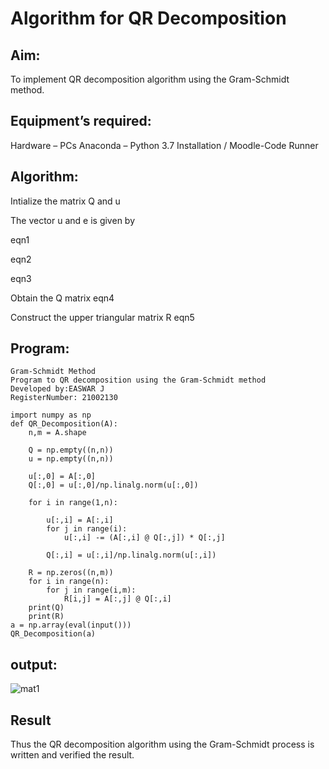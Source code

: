 # Algorithm for QR Decomposition
## Aim:
To implement QR decomposition algorithm using the Gram-Schmidt method.

## Equipment’s required:
Hardware – PCs
Anaconda – Python 3.7 Installation / Moodle-Code Runner
## Algorithm:
Intialize the matrix Q and u

The vector u and e is given by

eqn1

eqn2

eqn3

Obtain the Q matrix
eqn4

Construct the upper triangular matrix R eqn5

## Program:
```
Gram-Schmidt Method
Program to QR decomposition using the Gram-Schmidt method
Developed by:EASWAR J
RegisterNumber: 21002130

import numpy as np
def QR_Decomposition(A):
    n,m = A.shape
    
    Q = np.empty((n,n))
    u = np.empty((n,n))
    
    u[:,0] = A[:,0]
    Q[:,0] = u[:,0]/np.linalg.norm(u[:,0])
    
    for i in range(1,n):
        
        u[:,i] = A[:,i]
        for j in range(i):
            u[:,i] -= (A[:,i] @ Q[:,j]) * Q[:,j]
            
        Q[:,i] = u[:,i]/np.linalg.norm(u[:,i])
        
    R = np.zeros((n,m))
    for i in range(n):
        for j in range(i,m):
            R[i,j] = A[:,j] @ Q[:,i]
    print(Q)
    print(R)
a = np.array(eval(input()))
QR_Decomposition(a)
```
## output:

![mat1](https://user-images.githubusercontent.com/94154683/154698294-2712cf82-c340-4f60-8828-e6e3a6eaf09e.png)

## Result
Thus the QR decomposition algorithm using the Gram-Schmidt process is written and verified the result.
